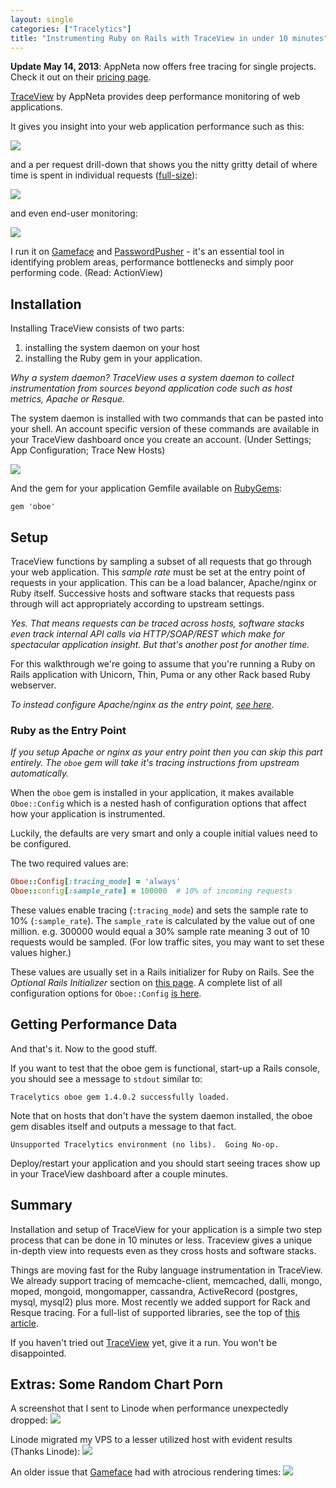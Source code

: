 ```yaml
---
layout: single
categories: ["Tracelytics"]
title: "Instrumenting Ruby on Rails with TraceView in under 10 minutes"
---
```


**Update May 14, 2013**: AppNeta now offers free tracing for single projects.  Check it out on their [pricing page](http://www.appneta.com/application-performance-management/pricing/).

[TraceView](http://www.appneta.com/products/traceview/) by AppNeta provides deep performance monitoring of web applications.

It gives you insight into your web application performance such as this:

![](/assets/images/posts/tracelytics-layer-overview.png)

and a per request drill-down that shows you the nitty gritty detail of where time is spent in individual requests ([full-size](/assets/images/posts/Trace+details-+-+Tracelytics+2013-04-16+17-33-07.png)):

![](/assets/images/posts/Trace+details-+-+Tracelytics+2013-04-16+17-33-07.png)

and even end-user monitoring:

![](/assets/images/posts/tracelytics-end-user-overview.png)

I run it on [Gameface](http://gameface.in) and [PasswordPusher](http://pwpush.com) - it's an essential tool in identifying problem areas, performance bottlenecks and simply poor performing code. (Read: ActionView)

## Installation

Installing TraceView consists of two parts: 

1. installing the system daemon on your host 
2. installing the Ruby gem in your application.

_Why a system daemon?  TraceView uses a system daemon to collect instrumentation from sources beyond application code such as host metrics, Apache or Resque._

The system daemon is installed with two commands that can be pasted into your shell.  An account specific version of these commands are available in your TraceView dashboard once you create an account. (Under Settings; App Configuration; Trace New Hosts)

![](/assets/images/posts/tracelytics-install.png)

And the gem for your application Gemfile available on [RubyGems](https://rubygems.org/gems/oboe):

    gem 'oboe'

## Setup

TraceView functions by sampling a subset of all requests that go through your web application.  This _sample rate_ must be set at the entry point of  requests in your application.  This can be a load balancer, Apache/nginx or Ruby itself.  Successive hosts and software stacks that requests pass through will act appropriately according to upstream settings.

_Yes.  That means requests can be traced across hosts, software stacks even track internal API calls via HTTP/SOAP/REST which make for spectacular application insight.  But that's another post for another time._

For this walkthrough we're going to assume that you're running a Ruby on Rails application with Unicorn, Thin, Puma or any other Rack based Ruby webserver.  

_To instead configure Apache/nginx as the entry point, [see here](http://support.tracelytics.com/kb/how-to/configuring-sampling)._

### Ruby as the Entry Point

_If you setup Apache or nginx as your entry point then you can skip this part entirely.  The `oboe` gem will take it's tracing instructions from upstream automatically._

When the `oboe` gem is installed in your application, it makes available `Oboe::Config` which is a nested hash of configuration options that affect how your application is instrumented.

Luckily, the defaults are very smart and only a couple initial values need to be configured.

The two required values are:

```ruby
Oboe::Config[:tracing_mode] = 'always'
Oboe::config[:sample_rate] = 100000  # 10% of incoming requests
```


These values enable tracing (`:tracing_mode`) and sets the sample rate to 10% (`:sample_rate`).  The `sample_rate` is calculated by the value out of one million.  e.g. 300000 would equal a 30% sample rate meaning 3 out of 10 requests would be sampled.  (For low traffic sites, you may want to set these values higher.)

These values are usually set in a Rails initializer for Ruby on Rails.  See the *Optional Rails Initializer* section on [this page](http://support.tracelytics.com/kb/ruby/configuring-the-ruby-instrumentation).  A complete list of all configuration options for `Oboe::Config` [is here](http://support.tracelytics.com/kb/ruby/configuring-the-ruby-instrumentation).

## Getting Performance Data

And that's it.  Now to the good stuff.  

If you want to test that the oboe gem is functional, start-up a Rails console, you should see a message to `stdout` similar to:

    Tracelytics oboe gem 1.4.0.2 successfully loaded.

Note that on hosts that don't have the system daemon installed, the oboe gem disables itself and outputs a message to that fact.

    Unsupported Tracelytics environment (no libs).  Going No-op.

Deploy/restart your application and you should start seeing traces show up in your TraceView dashboard after a couple minutes.

## Summary

Installation and setup of TraceView for your application is a simple two step process that can be done in 10 minutes or less.  Traceview gives a unique in-depth view into requests even as they cross hosts and software stacks.

Things are moving fast for the Ruby language instrumentation in TraceView.  We already support tracing of memcache-client, memcached, dalli, mongo, moped, mongoid, mongomapper, cassandra, ActiveRecord (postgres, mysql, mysql2) plus more.  Most recently we added support for Rack and Resque tracing.  For a full-list of supported libraries, see the top of [this article](http://support.tracelytics.com/kb/ruby/instrumenting-ruby-apps).

If you haven't tried out [TraceView](http://appneta.com/application-performance-management/) yet, give it a run.  You won't be disappointed.

## Extras: Some Random Chart Porn

A screenshot that I sent to Linode when performance unexpectedly dropped:
![](/assets/images/posts/gameface_unexplained_change_4-23-2013.png)

Linode migrated my VPS to a lesser utilized host with evident results (Thanks Linode):
![](/assets/images/posts/gameface_perfdata_2013-04-24.png)

An older issue that [Gameface](http://gameface.in) had with atrocious rendering times:
![](/assets/images/posts/TraceView+poor+rendering+times+2012-11-24+at+17.11.56.png)
